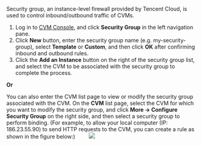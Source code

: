 Security group, an instance-level firewall provided by Tencent Cloud, is used to control inbound/outbound traffic of CVMs.

 1. Log in to [CVM Console](http://console.tcecqpoc.fsphere.cn//cvm/index), and click **Security Group** in the left navigation pane.
 2. Click **New** button, enter the security group name (e.g. my-security-group), select **Template** or **Custom**, and then click **OK** after confirming inbound and outbound rules.
 3. Click the **Add an Instance** button on the right of the security group list, and select the CVM to be associated with the security group to complete the process. 

**Or**

You can also enter the CVM list page to view or modify the security group associated with the CVM. On the **CVM** list page, select the CVM for which you want to modify the security group, and click **More -> Configure Security Group** on the right side, and then select a security group to perform binding.
(For example, to allow your local computer (IP: 186.23.55.90) to send HTTP requests to the CVM, you can create a rule as shown in the figure below:)
&nbsp;&nbsp;&nbsp;&nbsp;&nbsp;&nbsp;&nbsp;&nbsp;![](//mc.qcloudimg.com/static/img/5a7f41e7a6e4fb76f33565fb9a860bf7/image.png)

